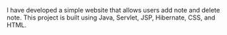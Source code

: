 I have developed a simple website that allows users add note and delete note. 
This project is built using Java, Servlet, JSP, Hibernate, CSS, and HTML.
